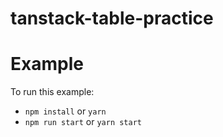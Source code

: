 # tanstack-table-practice
# Example

To run this example:

- `npm install` or `yarn`
- `npm run start` or `yarn start`
